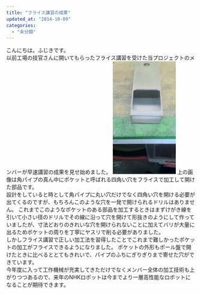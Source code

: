 ```yaml
---
title: "フライス講習の成果"
updated_at: "2014-10-09"
categories: 
  - "未分類"
---
```


こんにちは。ふじきです。  
以前工場の技官さんに開いてもらったフライス講習を受けた当プロジェクトのメンバーが早速講習の成果を見せ始めました。 [![ポケット加工](images/29abb4dfff892051f98bfb2787d8781d-168x300.jpg)](http://www.fortefibre.net/blog/wp-content/uploads/2014/10/29abb4dfff892051f98bfb2787d8781d.jpg) 上の画像は角パイプの真ん中にポケットと呼ばれる四角い穴をフライスで加工して開けた部品です。  
設計をしていると時として角パイプに丸い穴だけでなく四角い穴を開ける必要が出てくるのですが、もちろんこのような穴を一発で開けられるドリルはありません。 これまでこのようなポケットのある部品を加工するときはまずけがき線を引いて小さい径のドリルでその線に沿って穴を開けて形抜きのようにして作っていましたが、寸法どおりのきれいな穴を開けられないことに加えてバリが大量に出るためポケットの周りを丁寧にヤスリで削る必要がありました。  
しかしフライス講習で正しい加工法を習得したことでこれまで難しかったポケットの加工がフライスできるようになりました。 ポケットの外形もボール盤で開けたときに比べるととてもきれいで、パイプのふちにぎりぎりまで寄せた穴ができています。  
今年度に入って工作機械が充実してきただけでなくメンバー全体の加工技術も上がりつつあるので、来年のNHKロボットは今までより一層高性能なロボットになることが期待できます。
